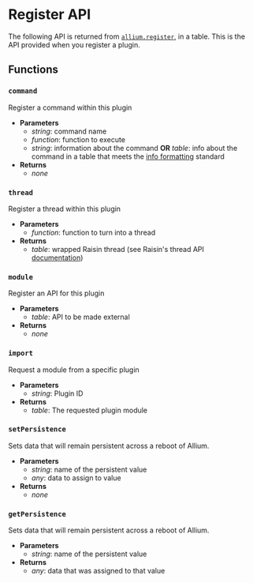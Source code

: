 # Register API

The following API is returned from [`allium.register`](allium-api.md), in a table. This is the API provided when you register a plugin.

## Functions

### `command`

Register a command within this plugin

- **Parameters**
  - _string_: command name
  - _function_: function to execute
  - _string_: information about the command __OR__ _table_: info about the command in a table that meets the [info formatting](info-formatting.md) standard
- **Returns**
  - _none_

### `thread`

Register a thread within this plugin

- **Parameters**
  - _function_: function to turn into a thread
- **Returns**
  - _table_: wrapped Raisin thread (see Raisin's thread API [documentation](https://github.com/hugeblank/raisin/wiki))

### `module`

Register an API for this plugin

- **Parameters**
  - _table_: API to be made external
- **Returns**
  - _none_

### `import`

Request a module from a specific plugin

- **Parameters**
  - _string_: Plugin ID
- **Returns**
  - _table_: The requested plugin module

### `setPersistence`

Sets data that will remain persistent across a reboot of Allium.

- **Parameters**
  - _string_: name of the persistent value
  - _any_: data to assign to value
- **Returns**
  - _none_

### `getPersistence`

Sets data that will remain persistent across a reboot of Allium.

- **Parameters**
  - _string_: name of the persistent value
- **Returns**
  - _any_: data that was assigned to that value